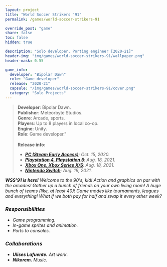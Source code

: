 ```yaml
---
layout: project
title: "World Soccer Strikers '91"
permalink: /games/world-soccer-strikers-91

override_post: "game"
share: false
toc: false
hidden: true

description: "Solo developer, Porting engineer [2020-21]"
header-img: "img/games/world-soccer-strikers-91/wallpaper.png"
header-mask: 0.55

game_info:
  developer: "Bipolar Dawn"
  role: "Game developer"
  release: "2020-21"
  capsule: "/img/games/world-soccer-strikers-91/cover.png"
  category: "Solo Projects"
---
```


>**Developer**: Bipolar Dawn.<br>
>**Publisher**: Meteorbyte Studios.<br>
>**Genre**: Arcade, sports.<br>
>**Players**: Up to 8 players in local co-op.<br>
>**Engine**: Unity.<br>
>**Role**: Game developer."<br>
><br>
>**Release info:**
>- [<i class='fab fa-steam'/> **PC (Steam Early Access)**](https://store.steampowered.com/app/877870/World_Soccer_Strikers_91/): Oct. 15, 2020.
>- [<i class='fab fa-playstation'/> **Playstation 4, Playstation 5**](https://store.playstation.com/es-es/product/EP5321-CUSA27337_00-7337357308171115): Aug. 18, 2021.
>- [<i class='fab fa-xbox'/> **Xbox One, Xbox Series X/S**](https://www.microsoft.com/en-us/p/world-soccer-strikers-91/9MX0CC26JG5K?activetab=pivot:overviewtab): Aug. 18, 2021.
>- [<i class='fa fa-gamepad'/> **Nintendo Switch**](https://www.nintendo.com/games/detail/world-soccer-strikers-91-switch/): Aug. 19, 2021.

**WSS'91 is here!** Welcome to the 90's, kid! Action and graphics on par with the arcades! Gather up a bunch of friends on your own living room! A huge bunch of teams (like, at least 40)! Game modes like tournaments, leagues and everything! What if we both pay for half and swap it every other week?

### Responsibilities
 
 - Game programming.
 - In-game sprites and animation.
 - Ports to consoles.

### Collaborations

 - **Ulises Lafuente.** Art work.
 - **Nikorem.** Music.